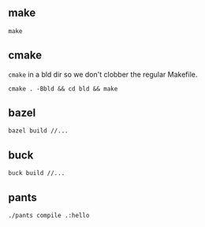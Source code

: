 ## make

`make`

## cmake

`cmake` in a bld dir so we don't clobber the regular Makefile.

`cmake . -Bbld && cd bld && make`

## bazel

`bazel build //...`

## buck

`buck build //...`

## pants

`./pants compile .:hello`
